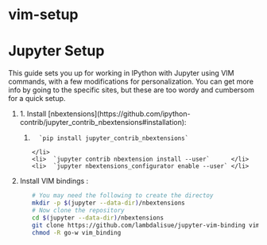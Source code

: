 # vim-setup





# Jupyter Setup

This guide sets you up for working in IPython with Jupyter using VIM commands, with a few modifications for personalization.  You can get more info by going to the specific sites, but these are too wordy and cumbersom for a quick setup.

<ol>
<li> 1. Install [nbextensions](https://github.com/ipython-contrib/jupyter_contrib_nbextensions#installation):</li>
  <ol>
    <li> 
      
      `pip install jupyter_contrib_nbextensions`      
      
    </li>
    <li>  `jupyter contrib nbextension install --user`      </li>
    <li>  `jupyter nbextensions_configurator enable --user` </li>
  </ol>

<li> Install VIM bindings :</li>
 <ol>
  
```bash
# You may need the following to create the directoy
mkdir -p $(jupyter --data-dir)/nbextensions
# Now clone the repository
cd $(jupyter --data-dir)/nbextensions
git clone https://github.com/lambdalisue/jupyter-vim-binding vim_binding
chmod -R go-w vim_binding
```

  </ol>
  
 </ol>
